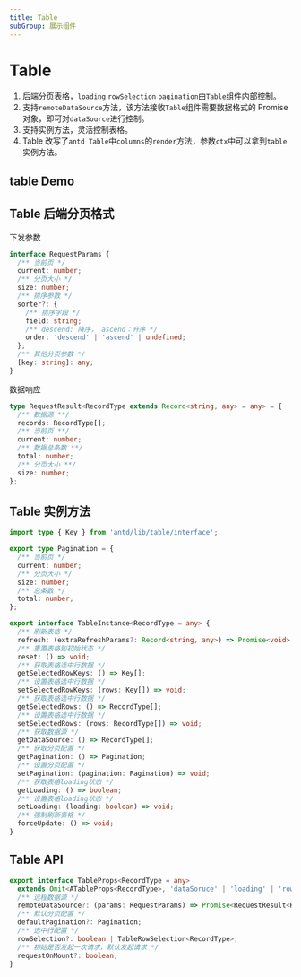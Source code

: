 ```yaml
---
title: Table
subGroup: 展示组件
---
```


# Table

1. 后端分页表格，`loading` `rowSelection` `pagination`由`Table`组件内部控制。
2. 支持`remoteDataSource`方法，该方法接收`Table`组件需要数据格式的 Promise 对象，即可对`dataSource`进行控制。
3. 支持实例方法，灵活控制表格。
4. Table 改写了`antd Table`中`columns`的`render`方法，参数`ctx`中可以拿到`table`实例方法。

## table Demo

<Demo src="./demos/tabledemo.tsx" />

## Table 后端分页格式

下发参数

```ts
interface RequestParams {
  /** 当前页 */
  current: number;
  /** 分页大小 */
  size: number;
  /** 排序参数 */
  sorter?: {
    /** 排序字段 */
    field: string;
    /** descend: 降序， ascend：升序 */
    order: 'descend' | 'ascend' | undefined;
  };
  /** 其他分页参数 */
  [key: string]: any;
}
```

数据响应

```ts
type RequestResult<RecordType extends Record<string, any> = any> = {
  /** 数据源 **/
  records: RecordType[];
  /** 当前页 **/
  current: number;
  /** 数据总条数 **/
  total: number;
  /** 分页大小 **/
  size: number;
};
```

## Table 实例方法

```ts
import type { Key } from 'antd/lib/table/interface';

export type Pagination = {
  /** 当前页 */
  current: number;
  /** 分页大小 */
  size: number;
  /** 总条数 */
  total: number;
};

export interface TableInstance<RecordType = any> {
  /** 刷新表格 */
  refresh: (extraRefreshParams?: Record<string, any>) => Promise<void> | undefined;
  /** 重置表格到初始状态 */
  reset: () => void;
  /** 获取表格选中行数据 */
  getSelectedRowKeys: () => Key[];
  /** 设置表格选中行数据 */
  setSelectedRowKeys: (rows: Key[]) => void;
  /** 获取表格选中行数据 */
  getSelectedRows: () => RecordType[];
  /** 设置表格选中行数据 */
  setSelectedRows: (rows: RecordType[]) => void;
  /** 获取数据源 */
  getDataSource: () => RecordType[];
  /** 获取分页配置 */
  getPagination: () => Pagination;
  /** 设置分页配置 */
  setPagination: (pagination: Pagination) => void;
  /** 获取表格loading状态 */
  getLoading: () => boolean;
  /** 设置表格loading状态 */
  setLoading: (loading: boolean) => void;
  /** 强制刷新表格 */
  forceUpdate: () => void;
}
```

## Table API

```ts
export interface TableProps<RecordType = any>
  extends Omit<ATableProps<RecordType>, 'dataSoruce' | 'loading' | 'rowSelection'> {
  /** 远程数据源 */
  remoteDataSource?: (params: RequestParams) => Promise<RequestResult<RecordType>>;
  /** 默认分页配置 */
  defaultPagination?: Pagination;
  /** 选中行配置 */
  rowSelection?: boolean | TableRowSelection<RecordType>;
  /** 初始是否发起一次请求，默认发起请求 */
  requestOnMount?: boolean;
}
```
